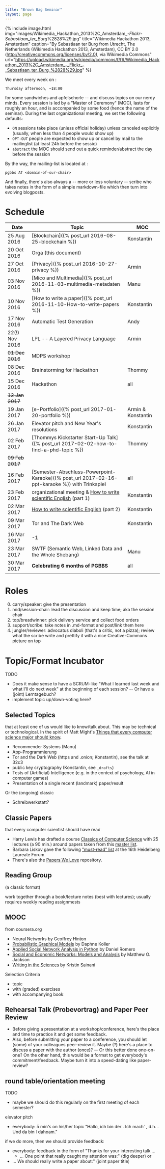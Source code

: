 ```yaml
---
title: "Brown Bag Seminar"
layout: page
---
```


{% include image.html
            img="images/Wikimedia_Hackathon_2013%2C_Amsterdam_-_Flickr_-_Sebastiaan_ter_Burg_%2828%29.jpg"
            title="Wikimedia Hackathon 2013, Amsterdam"
            caption="By Sebastiaan ter Burg from Utrecht, The Netherlands (Wikimedia Hackathon 2013, Amsterdam), CC BY 2.0 (http://creativecommons.org/licenses/by/2.0), via Wikimedia Commons"
            url="https://upload.wikimedia.org/wikipedia/commons/f/f6/Wikimedia_Hackathon_2013%2C_Amsterdam_-_Flickr_-_Sebastiaan_ter_Burg_%2828%29.jpg" %}

We meet every week on :

    Thursday afternoon, ~18:00

for some sandwiches and apfelschorle -- and discuss topics on our
nerdy minds. Every session is led by a "Master of Ceremony" (MOC),
lasts for roughly an hour, and is accompanied by some food (hence the
name of the seminar). During the last organizational meeting, we set
the following defaults:
- `ON` sessions take place (unless official holiday) unless canceled
  explicitly (usually, when less than 4 people would show up)
- `OPT-OUT` people are expected to show up or cancel by mail to the
  mailinglist (at least 24h before the sessio)
- `abstract` the MOC should send out a quick reminder/abstract the day
  before the session

By the way, the mailing-list is located at :

    pgbbs AT <domain-of-our-chair>

And finally, there's also always a -- more or less voluntary
-- scribe who takes notes in the form of a simple markdown-file which
then turn into evolving blogposts.


# Schedule

| Date            | Topic                                                                                                 | MOC                |
| ---------       | -----                                                                                                 | ---                |
| 25 Aug 2016     | [Blockchain]({% post_url 2016-08-25-blockchain %})                                                    | Konstantin         |
| 20 Oct 2016     | Orga (this document)                                                                                  |                    |
| 27 Oct 2016     | [Privacy]({% post_url 2016-10-27-privacy %})                                                          | Armin              |
| 03 Nov 2016     | [Mico and Multimedia]({% post_url 2016-11-03-multimedia-metadaten %})                                 | Manu               |
| 10 Nov 2016     | [How to write a paper]({% post_url 2016-11-10-How-to-write-papers %})                                 | Konstantin         |
| 17 Nov 2016     | Automatic Test Generation                                                                             | Andy               |
| 22(!) Nov 2016  | LPL -- A Layered Privacy Language                                                                     | Armin              |
| ~~01 Dec 2016~~ | MDPS workshop                                                                                         |                    |
| 08 Dec 2016     | Brainstorming for Hackathon                                                                           | Thommy             |
| 15 Dec 2016     | Hackathon                                                                                             | all                |
| ~~12 Jan 2017~~ |                                                                                                       |                    |
| 19 Jan 2017     | [e-Portfolio]({% post_url 2017-01-20-portfolio %})                                                    | Armin & Konstantin |
| 26 Jan 2017     | Elevator pitch and New Year's resolutions                                                             | Konstantin         |
| 02 Feb 2017     | [Thommys Kickstarter Start-Up Talk]({% post_url 2017-02-02-how-to-find-a-phd-topic %})                | Thommy             |
| ~~09 Feb 2017~~ |                                                                                                       |                    |
| 16 Feb 2017     | [Semester-Abschluss-Powerpoint-Karaoke]({% post_url 2017-02-16-ppt-karaoke %}) with Trinkspiel        | all                |
| 23 Feb 2017     | organizational meeting & [How to write scientific English](how-to-write-scientific-english/) (part 1) | Konstantin         |
| 02 Mar 2017     | [How to write scientific English](/how-to-write-scientific-english/) (part 2)                         | Konstantin         |
| 09 Mar 2017     | Tor and The Dark Web                                                                                  | Konstantin         |
| 16 Mar 2017     | -1                                                                                                    |                    |
| 23 Mar 2017     | SWTF (Semantic Web, Linked Data and the Whole Shebang)                                                | Manu               |
| 30 Mar 2017     | **Celebrating 6 months of PGBBS**                                                                     | all                |

# Roles

0. carry/speaker: give the presentation
1. mid/session-chair: lead the discussion and keep time; aka the session chair
2. top/breadwinner: pick delivery service and collect food orders
3. support/scribe: take notes in .md-format and post/link them here
4. jungler/reviewer: advocatus diaboli (that's a critic, not a pizza);
   review what the scribe write and prettify it with a nice
   Creative-Commons picture on top

# Topic/Format Incubator

TODO
- Does it make sense to have a SCRUM-like "What I learned last week
  and what I'll do next week" at the beginning of each session? -- Or
  have a (joint) Lerntagebuch?
- implement topic up/down-voting here?

## Selected Topics
that at least one of us would like to know/talk about. This may be
technical or technological. In the spirit of Matt Might's
[Things that every computer science major should
know](http://matt.might.net/articles/what-cs-majors-should-know/).

- Recommender Systems (Manu)
- App-Programmierung
- Tor and the Dark Web (https and .onion; Konstantin), see the talk at 32c3
- public key cryptography (Konstantin, see `_drafts`)
- Tests of (Artificial) Intelligence (e.g. in the context of
  psychology, AI in computer games)
- Presentation of a single recent (landmark) paper/result

Or the (ongoing) classic
- Schreibwerkstatt?

## Classic Papers
that every computer scientist should have read

- Harry Lewis has drafted a course
[Classics of Computer Science](https://harry-lewis.blogspot.de/2016/12/classics-of-computer-science.html?m=0)
with 25 lectures (a 90 min.) around papers taken from this
[master list](https://docs.google.com/spreadsheets/d/1wS6O7-ZoFL7Cfjgt-kdhYxfg0qHdXyzpjJxikiqNPZg/edit#gid=65049622).
- Barbara Liskov gave the following
["must-read" list](http://jpirker.com/hlf16-liskovs-reading-list-for-computer-scientists/)
at the 16th Heidelberg Laureate Forum.
- There's also the [Papers We Love](http://paperswelove.org/)
repository.

## Reading Group
(a classic format)

work together through a book/lecture notes (best with lectures);
usually requires weekly reading assignmests

## MOOC

from coursera.org
- Neural Networks by Geoffrey Hinton
- [Probabilistic Graphical Models](https://www.coursera.org/learn/probabilistic-graphical-models) by Daphne Koller
- [Applied Social Network Analysis in Python](https://www.coursera.org/learn/python-social-network-analysis)
  by Daniel Romero
- [Social and Economic Networks: Models and Analysis](https://www.coursera.org/learn/social-economic-networks)
  by Matthew O. Jackson
- [Writing in the Sciences](http://sciwrite.class.stanford.edu/) by Kristin Sainani

Selection Criteria
- topic
- with (graded) exercises
- with accompanying book

## Rehearsal Talk (Probevortrag) and Paper Peer Review

- Before giving a presentation at a workshop/conference, here's the
  place and time to practice it and get some feedback.
- Also, before submitting your paper to a conference, you should let
  (some) of your colleagues peer-review it. Maybe (?) here's a place
  to discuss a paper with the author (once)? -- Or this better done
  one-on-one? On the other hand, this would be a format to get
  everybody's commitment/feedback. Maybe turn it into a speed-dating
  like paper-review?

## round table/orientation meeting

TODO
- maybe we should do this regularly on the first meeting of each semester?

elevator pitch
- everybody: 5 min's on his/her topic "Hallo, ich bin der <name>. Ich
  mach' <topic>, d.h. <explanation>. Und da bin I dahoam."

if we do more, then we should provide feedback:
- everybody: feedback in the form of "Thanks for your interesting
  talk ...
  - ... One point that really caught my attention was:" (dig deeper)
 or
 - ... We should really write a paper about:" (joint paper title)
